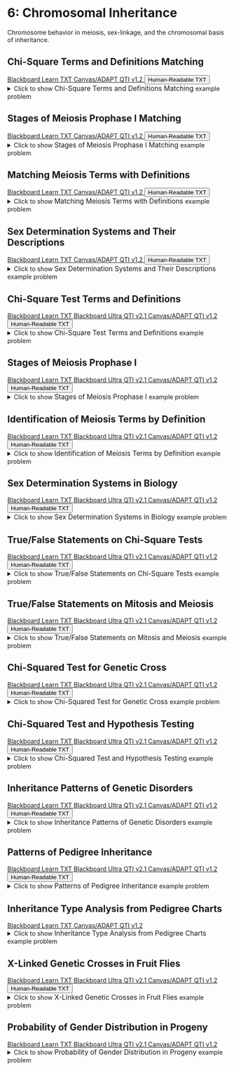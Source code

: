 # 6: Chromosomal Inheritance

Chromosome behavior in meiosis, sex-linkage, and the chromosomal basis of inheritance.

## Chi-Square Terms and Definitions Matching

<div id="MATCH-chi-square_terms-button-container" class="button-container">
<a class="md-button custom-button bb_text" href="bbq-MATCH-chi-square_terms-questions.txt" download title="Download bbq-MATCH-chi-square_terms-questions.txt" aria-label="Click to download the Blackboard Learn TXT file (bbq-MATCH-chi-square_terms-questions.txt)">
    <i class="fa fa-download"></i>Blackboard Learn TXT
</a>
<a class="md-button custom-button canvas_qti" href="downloads/canvas_qti_v1_2-MATCH-chi-square_terms.zip" download title="Download canvas_qti_v1_2-MATCH-chi-square_terms.zip" aria-label="Click to download the Canvas/ADAPT QTI v1.2 file (canvas_qti_v1_2-MATCH-chi-square_terms.zip)">
    <i class="fa fa-download"></i>Canvas/ADAPT QTI v1.2
</a>
<button class="md-button custom-button human_read" onclick="window.open('downloads/human_readable-MATCH-chi-square_terms.html', '_blank')" title="View human_readable-MATCH-chi-square_terms.html" aria-label="Click to view the Human-Readable TXT file (human_readable-MATCH-chi-square_terms.html)">
    <i class="fa fa-eye"></i> Human-Readable TXT
</button>
</div><details>
  <summary>Click 
    <span style='font-weight: normal;'>
       to show
    </span>
    <span style='font-size: 1.1em; color: var(--md-primary-fg-color--dark)'>
      Chi-Square Terms and Definitions Matching
    </span>
    <span style='font-weight: normal;'>
      example problem
    </span>
  </summary>
  {% include "genetics/topic06/downloads/selftest-MATCH-chi-square_terms.html" %}

</details>


## Stages of Meiosis Prophase I Matching

<div id="MATCH-meiosis_prophase_1-button-container" class="button-container">
<a class="md-button custom-button bb_text" href="bbq-MATCH-meiosis_prophase_1-questions.txt" download title="Download bbq-MATCH-meiosis_prophase_1-questions.txt" aria-label="Click to download the Blackboard Learn TXT file (bbq-MATCH-meiosis_prophase_1-questions.txt)">
    <i class="fa fa-download"></i>Blackboard Learn TXT
</a>
<a class="md-button custom-button canvas_qti" href="downloads/canvas_qti_v1_2-MATCH-meiosis_prophase_1.zip" download title="Download canvas_qti_v1_2-MATCH-meiosis_prophase_1.zip" aria-label="Click to download the Canvas/ADAPT QTI v1.2 file (canvas_qti_v1_2-MATCH-meiosis_prophase_1.zip)">
    <i class="fa fa-download"></i>Canvas/ADAPT QTI v1.2
</a>
<button class="md-button custom-button human_read" onclick="window.open('downloads/human_readable-MATCH-meiosis_prophase_1.html', '_blank')" title="View human_readable-MATCH-meiosis_prophase_1.html" aria-label="Click to view the Human-Readable TXT file (human_readable-MATCH-meiosis_prophase_1.html)">
    <i class="fa fa-eye"></i> Human-Readable TXT
</button>
</div><details>
  <summary>Click 
    <span style='font-weight: normal;'>
       to show
    </span>
    <span style='font-size: 1.1em; color: var(--md-primary-fg-color--dark)'>
      Stages of Meiosis Prophase I Matching
    </span>
    <span style='font-weight: normal;'>
      example problem
    </span>
  </summary>
  {% include "genetics/topic06/downloads/selftest-MATCH-meiosis_prophase_1.html" %}

</details>


## Matching Meiosis Terms with Definitions

<div id="MATCH-meiosis_terms-button-container" class="button-container">
<a class="md-button custom-button bb_text" href="bbq-MATCH-meiosis_terms-questions.txt" download title="Download bbq-MATCH-meiosis_terms-questions.txt" aria-label="Click to download the Blackboard Learn TXT file (bbq-MATCH-meiosis_terms-questions.txt)">
    <i class="fa fa-download"></i>Blackboard Learn TXT
</a>
<a class="md-button custom-button canvas_qti" href="downloads/canvas_qti_v1_2-MATCH-meiosis_terms.zip" download title="Download canvas_qti_v1_2-MATCH-meiosis_terms.zip" aria-label="Click to download the Canvas/ADAPT QTI v1.2 file (canvas_qti_v1_2-MATCH-meiosis_terms.zip)">
    <i class="fa fa-download"></i>Canvas/ADAPT QTI v1.2
</a>
<button class="md-button custom-button human_read" onclick="window.open('downloads/human_readable-MATCH-meiosis_terms.html', '_blank')" title="View human_readable-MATCH-meiosis_terms.html" aria-label="Click to view the Human-Readable TXT file (human_readable-MATCH-meiosis_terms.html)">
    <i class="fa fa-eye"></i> Human-Readable TXT
</button>
</div><details>
  <summary>Click 
    <span style='font-weight: normal;'>
       to show
    </span>
    <span style='font-size: 1.1em; color: var(--md-primary-fg-color--dark)'>
      Matching Meiosis Terms with Definitions
    </span>
    <span style='font-weight: normal;'>
      example problem
    </span>
  </summary>
  {% include "genetics/topic06/downloads/selftest-MATCH-meiosis_terms.html" %}

</details>


## Sex Determination Systems and Their Descriptions

<div id="MATCH-sex_determination-button-container" class="button-container">
<a class="md-button custom-button bb_text" href="bbq-MATCH-sex_determination-questions.txt" download title="Download bbq-MATCH-sex_determination-questions.txt" aria-label="Click to download the Blackboard Learn TXT file (bbq-MATCH-sex_determination-questions.txt)">
    <i class="fa fa-download"></i>Blackboard Learn TXT
</a>
<a class="md-button custom-button canvas_qti" href="downloads/canvas_qti_v1_2-MATCH-sex_determination.zip" download title="Download canvas_qti_v1_2-MATCH-sex_determination.zip" aria-label="Click to download the Canvas/ADAPT QTI v1.2 file (canvas_qti_v1_2-MATCH-sex_determination.zip)">
    <i class="fa fa-download"></i>Canvas/ADAPT QTI v1.2
</a>
<button class="md-button custom-button human_read" onclick="window.open('downloads/human_readable-MATCH-sex_determination.html', '_blank')" title="View human_readable-MATCH-sex_determination.html" aria-label="Click to view the Human-Readable TXT file (human_readable-MATCH-sex_determination.html)">
    <i class="fa fa-eye"></i> Human-Readable TXT
</button>
</div><details>
  <summary>Click 
    <span style='font-weight: normal;'>
       to show
    </span>
    <span style='font-size: 1.1em; color: var(--md-primary-fg-color--dark)'>
      Sex Determination Systems and Their Descriptions
    </span>
    <span style='font-weight: normal;'>
      example problem
    </span>
  </summary>
  {% include "genetics/topic06/downloads/selftest-MATCH-sex_determination.html" %}

</details>


## Chi-Square Test Terms and Definitions

<div id="MC-chi-square_terms-button-container" class="button-container">
<a class="md-button custom-button bb_text" href="bbq-MC-chi-square_terms-questions.txt" download title="Download bbq-MC-chi-square_terms-questions.txt" aria-label="Click to download the Blackboard Learn TXT file (bbq-MC-chi-square_terms-questions.txt)">
    <i class="fa fa-download"></i>Blackboard Learn TXT
</a>
<a class="md-button custom-button bb_qti" href="downloads/blackboard_qti_v2_1-MC-chi-square_terms.zip" download title="Download blackboard_qti_v2_1-MC-chi-square_terms.zip" aria-label="Click to download the Blackboard Ultra QTI v2.1 file (blackboard_qti_v2_1-MC-chi-square_terms.zip)">
    <i class="fa fa-download"></i>Blackboard Ultra QTI v2.1
</a>
<a class="md-button custom-button canvas_qti" href="downloads/canvas_qti_v1_2-MC-chi-square_terms.zip" download title="Download canvas_qti_v1_2-MC-chi-square_terms.zip" aria-label="Click to download the Canvas/ADAPT QTI v1.2 file (canvas_qti_v1_2-MC-chi-square_terms.zip)">
    <i class="fa fa-download"></i>Canvas/ADAPT QTI v1.2
</a>
<button class="md-button custom-button human_read" onclick="window.open('downloads/human_readable-MC-chi-square_terms.html', '_blank')" title="View human_readable-MC-chi-square_terms.html" aria-label="Click to view the Human-Readable TXT file (human_readable-MC-chi-square_terms.html)">
    <i class="fa fa-eye"></i> Human-Readable TXT
</button>
</div><details>
  <summary>Click 
    <span style='font-weight: normal;'>
       to show
    </span>
    <span style='font-size: 1.1em; color: var(--md-primary-fg-color--dark)'>
      Chi-Square Test Terms and Definitions
    </span>
    <span style='font-weight: normal;'>
      example problem
    </span>
  </summary>
  {% include "genetics/topic06/downloads/selftest-MC-chi-square_terms.html" %}

</details>


## Stages of Meiosis Prophase I

<div id="MC-meiosis_prophase_1-button-container" class="button-container">
<a class="md-button custom-button bb_text" href="bbq-MC-meiosis_prophase_1-questions.txt" download title="Download bbq-MC-meiosis_prophase_1-questions.txt" aria-label="Click to download the Blackboard Learn TXT file (bbq-MC-meiosis_prophase_1-questions.txt)">
    <i class="fa fa-download"></i>Blackboard Learn TXT
</a>
<a class="md-button custom-button bb_qti" href="downloads/blackboard_qti_v2_1-MC-meiosis_prophase_1.zip" download title="Download blackboard_qti_v2_1-MC-meiosis_prophase_1.zip" aria-label="Click to download the Blackboard Ultra QTI v2.1 file (blackboard_qti_v2_1-MC-meiosis_prophase_1.zip)">
    <i class="fa fa-download"></i>Blackboard Ultra QTI v2.1
</a>
<a class="md-button custom-button canvas_qti" href="downloads/canvas_qti_v1_2-MC-meiosis_prophase_1.zip" download title="Download canvas_qti_v1_2-MC-meiosis_prophase_1.zip" aria-label="Click to download the Canvas/ADAPT QTI v1.2 file (canvas_qti_v1_2-MC-meiosis_prophase_1.zip)">
    <i class="fa fa-download"></i>Canvas/ADAPT QTI v1.2
</a>
<button class="md-button custom-button human_read" onclick="window.open('downloads/human_readable-MC-meiosis_prophase_1.html', '_blank')" title="View human_readable-MC-meiosis_prophase_1.html" aria-label="Click to view the Human-Readable TXT file (human_readable-MC-meiosis_prophase_1.html)">
    <i class="fa fa-eye"></i> Human-Readable TXT
</button>
</div><details>
  <summary>Click 
    <span style='font-weight: normal;'>
       to show
    </span>
    <span style='font-size: 1.1em; color: var(--md-primary-fg-color--dark)'>
      Stages of Meiosis Prophase I
    </span>
    <span style='font-weight: normal;'>
      example problem
    </span>
  </summary>
  {% include "genetics/topic06/downloads/selftest-MC-meiosis_prophase_1.html" %}

</details>


## Identification of Meiosis Terms by Definition

<div id="MC-meiosis_terms-button-container" class="button-container">
<a class="md-button custom-button bb_text" href="bbq-MC-meiosis_terms-questions.txt" download title="Download bbq-MC-meiosis_terms-questions.txt" aria-label="Click to download the Blackboard Learn TXT file (bbq-MC-meiosis_terms-questions.txt)">
    <i class="fa fa-download"></i>Blackboard Learn TXT
</a>
<a class="md-button custom-button bb_qti" href="downloads/blackboard_qti_v2_1-MC-meiosis_terms.zip" download title="Download blackboard_qti_v2_1-MC-meiosis_terms.zip" aria-label="Click to download the Blackboard Ultra QTI v2.1 file (blackboard_qti_v2_1-MC-meiosis_terms.zip)">
    <i class="fa fa-download"></i>Blackboard Ultra QTI v2.1
</a>
<a class="md-button custom-button canvas_qti" href="downloads/canvas_qti_v1_2-MC-meiosis_terms.zip" download title="Download canvas_qti_v1_2-MC-meiosis_terms.zip" aria-label="Click to download the Canvas/ADAPT QTI v1.2 file (canvas_qti_v1_2-MC-meiosis_terms.zip)">
    <i class="fa fa-download"></i>Canvas/ADAPT QTI v1.2
</a>
<button class="md-button custom-button human_read" onclick="window.open('downloads/human_readable-MC-meiosis_terms.html', '_blank')" title="View human_readable-MC-meiosis_terms.html" aria-label="Click to view the Human-Readable TXT file (human_readable-MC-meiosis_terms.html)">
    <i class="fa fa-eye"></i> Human-Readable TXT
</button>
</div><details>
  <summary>Click 
    <span style='font-weight: normal;'>
       to show
    </span>
    <span style='font-size: 1.1em; color: var(--md-primary-fg-color--dark)'>
      Identification of Meiosis Terms by Definition
    </span>
    <span style='font-weight: normal;'>
      example problem
    </span>
  </summary>
  {% include "genetics/topic06/downloads/selftest-MC-meiosis_terms.html" %}

</details>


## Sex Determination Systems in Biology

<div id="MC-sex_determination-button-container" class="button-container">
<a class="md-button custom-button bb_text" href="bbq-MC-sex_determination-questions.txt" download title="Download bbq-MC-sex_determination-questions.txt" aria-label="Click to download the Blackboard Learn TXT file (bbq-MC-sex_determination-questions.txt)">
    <i class="fa fa-download"></i>Blackboard Learn TXT
</a>
<a class="md-button custom-button bb_qti" href="downloads/blackboard_qti_v2_1-MC-sex_determination.zip" download title="Download blackboard_qti_v2_1-MC-sex_determination.zip" aria-label="Click to download the Blackboard Ultra QTI v2.1 file (blackboard_qti_v2_1-MC-sex_determination.zip)">
    <i class="fa fa-download"></i>Blackboard Ultra QTI v2.1
</a>
<a class="md-button custom-button canvas_qti" href="downloads/canvas_qti_v1_2-MC-sex_determination.zip" download title="Download canvas_qti_v1_2-MC-sex_determination.zip" aria-label="Click to download the Canvas/ADAPT QTI v1.2 file (canvas_qti_v1_2-MC-sex_determination.zip)">
    <i class="fa fa-download"></i>Canvas/ADAPT QTI v1.2
</a>
<button class="md-button custom-button human_read" onclick="window.open('downloads/human_readable-MC-sex_determination.html', '_blank')" title="View human_readable-MC-sex_determination.html" aria-label="Click to view the Human-Readable TXT file (human_readable-MC-sex_determination.html)">
    <i class="fa fa-eye"></i> Human-Readable TXT
</button>
</div><details>
  <summary>Click 
    <span style='font-weight: normal;'>
       to show
    </span>
    <span style='font-size: 1.1em; color: var(--md-primary-fg-color--dark)'>
      Sex Determination Systems in Biology
    </span>
    <span style='font-weight: normal;'>
      example problem
    </span>
  </summary>
  {% include "genetics/topic06/downloads/selftest-MC-sex_determination.html" %}

</details>


## True/False Statements on Chi-Square Tests

<div id="TFMS-chi-square-button-container" class="button-container">
<a class="md-button custom-button bb_text" href="bbq-TFMS-chi-square-questions.txt" download title="Download bbq-TFMS-chi-square-questions.txt" aria-label="Click to download the Blackboard Learn TXT file (bbq-TFMS-chi-square-questions.txt)">
    <i class="fa fa-download"></i>Blackboard Learn TXT
</a>
<a class="md-button custom-button bb_qti" href="downloads/blackboard_qti_v2_1-TFMS-chi-square.zip" download title="Download blackboard_qti_v2_1-TFMS-chi-square.zip" aria-label="Click to download the Blackboard Ultra QTI v2.1 file (blackboard_qti_v2_1-TFMS-chi-square.zip)">
    <i class="fa fa-download"></i>Blackboard Ultra QTI v2.1
</a>
<a class="md-button custom-button canvas_qti" href="downloads/canvas_qti_v1_2-TFMS-chi-square.zip" download title="Download canvas_qti_v1_2-TFMS-chi-square.zip" aria-label="Click to download the Canvas/ADAPT QTI v1.2 file (canvas_qti_v1_2-TFMS-chi-square.zip)">
    <i class="fa fa-download"></i>Canvas/ADAPT QTI v1.2
</a>
<button class="md-button custom-button human_read" onclick="window.open('downloads/human_readable-TFMS-chi-square.html', '_blank')" title="View human_readable-TFMS-chi-square.html" aria-label="Click to view the Human-Readable TXT file (human_readable-TFMS-chi-square.html)">
    <i class="fa fa-eye"></i> Human-Readable TXT
</button>
</div><details>
  <summary>Click 
    <span style='font-weight: normal;'>
       to show
    </span>
    <span style='font-size: 1.1em; color: var(--md-primary-fg-color--dark)'>
      True/False Statements on Chi-Square Tests
    </span>
    <span style='font-weight: normal;'>
      example problem
    </span>
  </summary>
  {% include "genetics/topic06/downloads/selftest-TFMS-chi-square.html" %}

</details>


## True/False Statements on Mitosis and Meiosis

<div id="TFMS-mitosis_and_meiosis-button-container" class="button-container">
<a class="md-button custom-button bb_text" href="bbq-TFMS-mitosis_and_meiosis-questions.txt" download title="Download bbq-TFMS-mitosis_and_meiosis-questions.txt" aria-label="Click to download the Blackboard Learn TXT file (bbq-TFMS-mitosis_and_meiosis-questions.txt)">
    <i class="fa fa-download"></i>Blackboard Learn TXT
</a>
<a class="md-button custom-button bb_qti" href="downloads/blackboard_qti_v2_1-TFMS-mitosis_and_meiosis.zip" download title="Download blackboard_qti_v2_1-TFMS-mitosis_and_meiosis.zip" aria-label="Click to download the Blackboard Ultra QTI v2.1 file (blackboard_qti_v2_1-TFMS-mitosis_and_meiosis.zip)">
    <i class="fa fa-download"></i>Blackboard Ultra QTI v2.1
</a>
<a class="md-button custom-button canvas_qti" href="downloads/canvas_qti_v1_2-TFMS-mitosis_and_meiosis.zip" download title="Download canvas_qti_v1_2-TFMS-mitosis_and_meiosis.zip" aria-label="Click to download the Canvas/ADAPT QTI v1.2 file (canvas_qti_v1_2-TFMS-mitosis_and_meiosis.zip)">
    <i class="fa fa-download"></i>Canvas/ADAPT QTI v1.2
</a>
<button class="md-button custom-button human_read" onclick="window.open('downloads/human_readable-TFMS-mitosis_and_meiosis.html', '_blank')" title="View human_readable-TFMS-mitosis_and_meiosis.html" aria-label="Click to view the Human-Readable TXT file (human_readable-TFMS-mitosis_and_meiosis.html)">
    <i class="fa fa-eye"></i> Human-Readable TXT
</button>
</div><details>
  <summary>Click 
    <span style='font-weight: normal;'>
       to show
    </span>
    <span style='font-size: 1.1em; color: var(--md-primary-fg-color--dark)'>
      True/False Statements on Mitosis and Meiosis
    </span>
    <span style='font-weight: normal;'>
      example problem
    </span>
  </summary>
  {% include "genetics/topic06/downloads/selftest-TFMS-mitosis_and_meiosis.html" %}

</details>


## Chi-Squared Test for Genetic Cross

<div id="chi_square_choices-button-container" class="button-container">
<a class="md-button custom-button bb_text" href="bbq-chi_square_choices-questions.txt" download title="Download bbq-chi_square_choices-questions.txt" aria-label="Click to download the Blackboard Learn TXT file (bbq-chi_square_choices-questions.txt)">
    <i class="fa fa-download"></i>Blackboard Learn TXT
</a>
<a class="md-button custom-button bb_qti" href="downloads/blackboard_qti_v2_1-chi_square_choices.zip" download title="Download blackboard_qti_v2_1-chi_square_choices.zip" aria-label="Click to download the Blackboard Ultra QTI v2.1 file (blackboard_qti_v2_1-chi_square_choices.zip)">
    <i class="fa fa-download"></i>Blackboard Ultra QTI v2.1
</a>
<a class="md-button custom-button canvas_qti" href="downloads/canvas_qti_v1_2-chi_square_choices.zip" download title="Download canvas_qti_v1_2-chi_square_choices.zip" aria-label="Click to download the Canvas/ADAPT QTI v1.2 file (canvas_qti_v1_2-chi_square_choices.zip)">
    <i class="fa fa-download"></i>Canvas/ADAPT QTI v1.2
</a>
<button class="md-button custom-button human_read" onclick="window.open('downloads/human_readable-chi_square_choices.html', '_blank')" title="View human_readable-chi_square_choices.html" aria-label="Click to view the Human-Readable TXT file (human_readable-chi_square_choices.html)">
    <i class="fa fa-eye"></i> Human-Readable TXT
</button>
</div><details>
  <summary>Click 
    <span style='font-weight: normal;'>
       to show
    </span>
    <span style='font-size: 1.1em; color: var(--md-primary-fg-color--dark)'>
      Chi-Squared Test for Genetic Cross
    </span>
    <span style='font-weight: normal;'>
      example problem
    </span>
  </summary>
  {% include "genetics/topic06/downloads/selftest-chi_square_choices.html" %}

</details>


## Chi-Squared Test and Hypothesis Testing

<div id="chi_square_errors-button-container" class="button-container">
<a class="md-button custom-button bb_text" href="bbq-chi_square_errors-questions.txt" download title="Download bbq-chi_square_errors-questions.txt" aria-label="Click to download the Blackboard Learn TXT file (bbq-chi_square_errors-questions.txt)">
    <i class="fa fa-download"></i>Blackboard Learn TXT
</a>
<a class="md-button custom-button bb_qti" href="downloads/blackboard_qti_v2_1-chi_square_errors.zip" download title="Download blackboard_qti_v2_1-chi_square_errors.zip" aria-label="Click to download the Blackboard Ultra QTI v2.1 file (blackboard_qti_v2_1-chi_square_errors.zip)">
    <i class="fa fa-download"></i>Blackboard Ultra QTI v2.1
</a>
<a class="md-button custom-button canvas_qti" href="downloads/canvas_qti_v1_2-chi_square_errors.zip" download title="Download canvas_qti_v1_2-chi_square_errors.zip" aria-label="Click to download the Canvas/ADAPT QTI v1.2 file (canvas_qti_v1_2-chi_square_errors.zip)">
    <i class="fa fa-download"></i>Canvas/ADAPT QTI v1.2
</a>
<button class="md-button custom-button human_read" onclick="window.open('downloads/human_readable-chi_square_errors.html', '_blank')" title="View human_readable-chi_square_errors.html" aria-label="Click to view the Human-Readable TXT file (human_readable-chi_square_errors.html)">
    <i class="fa fa-eye"></i> Human-Readable TXT
</button>
</div><details>
  <summary>Click 
    <span style='font-weight: normal;'>
       to show
    </span>
    <span style='font-size: 1.1em; color: var(--md-primary-fg-color--dark)'>
      Chi-Squared Test and Hypothesis Testing
    </span>
    <span style='font-weight: normal;'>
      example problem
    </span>
  </summary>
  {% include "genetics/topic06/downloads/selftest-chi_square_errors.html" %}

</details>


## Inheritance Patterns of Genetic Disorders

<div id="dominant_and_X-linked_recessive-button-container" class="button-container">
<a class="md-button custom-button bb_text" href="bbq-dominant_and_X-linked_recessive-questions.txt" download title="Download bbq-dominant_and_X-linked_recessive-questions.txt" aria-label="Click to download the Blackboard Learn TXT file (bbq-dominant_and_X-linked_recessive-questions.txt)">
    <i class="fa fa-download"></i>Blackboard Learn TXT
</a>
<a class="md-button custom-button bb_qti" href="downloads/blackboard_qti_v2_1-dominant_and_X-linked_recessive.zip" download title="Download blackboard_qti_v2_1-dominant_and_X-linked_recessive.zip" aria-label="Click to download the Blackboard Ultra QTI v2.1 file (blackboard_qti_v2_1-dominant_and_X-linked_recessive.zip)">
    <i class="fa fa-download"></i>Blackboard Ultra QTI v2.1
</a>
<a class="md-button custom-button canvas_qti" href="downloads/canvas_qti_v1_2-dominant_and_X-linked_recessive.zip" download title="Download canvas_qti_v1_2-dominant_and_X-linked_recessive.zip" aria-label="Click to download the Canvas/ADAPT QTI v1.2 file (canvas_qti_v1_2-dominant_and_X-linked_recessive.zip)">
    <i class="fa fa-download"></i>Canvas/ADAPT QTI v1.2
</a>
<button class="md-button custom-button human_read" onclick="window.open('downloads/human_readable-dominant_and_X-linked_recessive.html', '_blank')" title="View human_readable-dominant_and_X-linked_recessive.html" aria-label="Click to view the Human-Readable TXT file (human_readable-dominant_and_X-linked_recessive.html)">
    <i class="fa fa-eye"></i> Human-Readable TXT
</button>
</div><details>
  <summary>Click 
    <span style='font-weight: normal;'>
       to show
    </span>
    <span style='font-size: 1.1em; color: var(--md-primary-fg-color--dark)'>
      Inheritance Patterns of Genetic Disorders
    </span>
    <span style='font-weight: normal;'>
      example problem
    </span>
  </summary>
  {% include "genetics/topic06/downloads/selftest-dominant_and_X-linked_recessive.html" %}

</details>


## Patterns of Pedigree Inheritance

<div id="pedigree_choice-button-container" class="button-container">
<a class="md-button custom-button bb_text" href="bbq-pedigree_choice-questions.txt" download title="Download bbq-pedigree_choice-questions.txt" aria-label="Click to download the Blackboard Learn TXT file (bbq-pedigree_choice-questions.txt)">
    <i class="fa fa-download"></i>Blackboard Learn TXT
</a>
<a class="md-button custom-button bb_qti" href="downloads/blackboard_qti_v2_1-pedigree_choice.zip" download title="Download blackboard_qti_v2_1-pedigree_choice.zip" aria-label="Click to download the Blackboard Ultra QTI v2.1 file (blackboard_qti_v2_1-pedigree_choice.zip)">
    <i class="fa fa-download"></i>Blackboard Ultra QTI v2.1
</a>
<a class="md-button custom-button canvas_qti" href="downloads/canvas_qti_v1_2-pedigree_choice.zip" download title="Download canvas_qti_v1_2-pedigree_choice.zip" aria-label="Click to download the Canvas/ADAPT QTI v1.2 file (canvas_qti_v1_2-pedigree_choice.zip)">
    <i class="fa fa-download"></i>Canvas/ADAPT QTI v1.2
</a>
<button class="md-button custom-button human_read" onclick="window.open('downloads/human_readable-pedigree_choice.html', '_blank')" title="View human_readable-pedigree_choice.html" aria-label="Click to view the Human-Readable TXT file (human_readable-pedigree_choice.html)">
    <i class="fa fa-eye"></i> Human-Readable TXT
</button>
</div><details>
  <summary>Click 
    <span style='font-weight: normal;'>
       to show
    </span>
    <span style='font-size: 1.1em; color: var(--md-primary-fg-color--dark)'>
      Patterns of Pedigree Inheritance
    </span>
    <span style='font-weight: normal;'>
      example problem
    </span>
  </summary>
  {% include "genetics/topic06/downloads/selftest-pedigree_choice.html" %}

</details>


## Inheritance Type Analysis from Pedigree Charts

<div id="pedigree_match-button-container" class="button-container">
<a class="md-button custom-button bb_text" href="bbq-pedigree_match-questions.txt" download title="Download bbq-pedigree_match-questions.txt" aria-label="Click to download the Blackboard Learn TXT file (bbq-pedigree_match-questions.txt)">
    <i class="fa fa-download"></i>Blackboard Learn TXT
</a>
<a class="md-button custom-button canvas_qti" href="downloads/canvas_qti_v1_2-pedigree_match.zip" download title="Download canvas_qti_v1_2-pedigree_match.zip" aria-label="Click to download the Canvas/ADAPT QTI v1.2 file (canvas_qti_v1_2-pedigree_match.zip)">
    <i class="fa fa-download"></i>Canvas/ADAPT QTI v1.2
</a>
</div><details>
  <summary>Click 
    <span style='font-weight: normal;'>
       to show
    </span>
    <span style='font-size: 1.1em; color: var(--md-primary-fg-color--dark)'>
      Inheritance Type Analysis from Pedigree Charts
    </span>
    <span style='font-weight: normal;'>
      example problem
    </span>
  </summary>
  {% include "genetics/topic06/downloads/selftest-pedigree_match.html" %}

</details>


## X-Linked Genetic Crosses in Fruit Flies

<div id="poisson_flies-button-container" class="button-container">
<a class="md-button custom-button bb_text" href="bbq-poisson_flies-questions.txt" download title="Download bbq-poisson_flies-questions.txt" aria-label="Click to download the Blackboard Learn TXT file (bbq-poisson_flies-questions.txt)">
    <i class="fa fa-download"></i>Blackboard Learn TXT
</a>
<a class="md-button custom-button bb_qti" href="downloads/blackboard_qti_v2_1-poisson_flies.zip" download title="Download blackboard_qti_v2_1-poisson_flies.zip" aria-label="Click to download the Blackboard Ultra QTI v2.1 file (blackboard_qti_v2_1-poisson_flies.zip)">
    <i class="fa fa-download"></i>Blackboard Ultra QTI v2.1
</a>
<a class="md-button custom-button canvas_qti" href="downloads/canvas_qti_v1_2-poisson_flies.zip" download title="Download canvas_qti_v1_2-poisson_flies.zip" aria-label="Click to download the Canvas/ADAPT QTI v1.2 file (canvas_qti_v1_2-poisson_flies.zip)">
    <i class="fa fa-download"></i>Canvas/ADAPT QTI v1.2
</a>
<button class="md-button custom-button human_read" onclick="window.open('downloads/human_readable-poisson_flies.html', '_blank')" title="View human_readable-poisson_flies.html" aria-label="Click to view the Human-Readable TXT file (human_readable-poisson_flies.html)">
    <i class="fa fa-eye"></i> Human-Readable TXT
</button>
</div><details>
  <summary>Click 
    <span style='font-weight: normal;'>
       to show
    </span>
    <span style='font-size: 1.1em; color: var(--md-primary-fg-color--dark)'>
      X-Linked Genetic Crosses in Fruit Flies
    </span>
    <span style='font-weight: normal;'>
      example problem
    </span>
  </summary>
  {% include "genetics/topic06/downloads/selftest-poisson_flies.html" %}

</details>


## Probability of Gender Distribution in Progeny

<div id="probabiliy_of_progeny-button-container" class="button-container">
<a class="md-button custom-button bb_text" href="bbq-probabiliy_of_progeny-questions.txt" download title="Download bbq-probabiliy_of_progeny-questions.txt" aria-label="Click to download the Blackboard Learn TXT file (bbq-probabiliy_of_progeny-questions.txt)">
    <i class="fa fa-download"></i>Blackboard Learn TXT
</a>
<a class="md-button custom-button bb_qti" href="downloads/blackboard_qti_v2_1-probabiliy_of_progeny.zip" download title="Download blackboard_qti_v2_1-probabiliy_of_progeny.zip" aria-label="Click to download the Blackboard Ultra QTI v2.1 file (blackboard_qti_v2_1-probabiliy_of_progeny.zip)">
    <i class="fa fa-download"></i>Blackboard Ultra QTI v2.1
</a>
<a class="md-button custom-button canvas_qti" href="downloads/canvas_qti_v1_2-probabiliy_of_progeny.zip" download title="Download canvas_qti_v1_2-probabiliy_of_progeny.zip" aria-label="Click to download the Canvas/ADAPT QTI v1.2 file (canvas_qti_v1_2-probabiliy_of_progeny.zip)">
    <i class="fa fa-download"></i>Canvas/ADAPT QTI v1.2
</a>
</div><details>
  <summary>Click 
    <span style='font-weight: normal;'>
       to show
    </span>
    <span style='font-size: 1.1em; color: var(--md-primary-fg-color--dark)'>
      Probability of Gender Distribution in Progeny
    </span>
    <span style='font-weight: normal;'>
      example problem
    </span>
  </summary>
  {% include "genetics/topic06/downloads/selftest-probabiliy_of_progeny.html" %}

</details>


